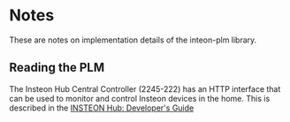 # Notes

These are notes on implementation details of the inteon-plm library.

## Reading the PLM

The Insteon Hub Central Controller (2245-222) has an HTTP interface that can be used to monitor and control Insteon devices in the home. This is described in the [INSTEON Hub: Developer's Guide][2242-222dev-062013-en]



[2242-222dev-062013-en]: http://cache.insteon.com/developer/2242-222dev-062013-en.pdf